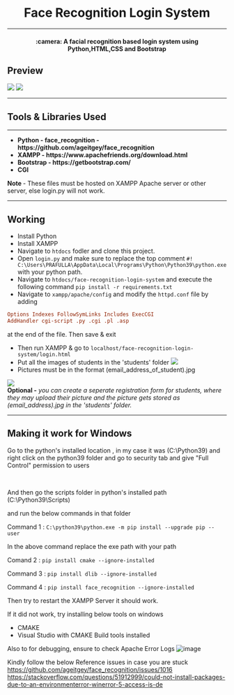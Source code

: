 <h1 align=center> Face Recognition Login System </h1>
<hr/>
<h4 align="center"> :camera: A facial recognition based login system using Python,HTML,CSS and Bootstrap 
</h4>
<h2>Preview</h2>
<img src="Preview/p1.png">
<img src="Preview/p2.png">
<hr/>
<h2> Tools & Libraries Used </h2>
<hr/>
<ul>
  <b>
<li> Python - face_recognition - https://github.com/ageitgey/face_recognition </li>
<li> XAMPP - https://www.apachefriends.org/download.html </li>
<li> Bootstrap - https://getbootstrap.com/ </li>
<li> CGI </li>
    
    
  </b>
</ul>
<strong> Note </strong>  - These files must be hosted on XAMPP Apache server or other server, else login.py will not work.

<hr/>
<h2> Working </h2>

- Install Python
- Install XAMPP
- Navigate to `htdocs` fodler and clone this project.
- Open `login.py` and make sure to replace the top comment `#! C:\Users\PRAFULLA\AppData\Local\Programs\Python\Python39\python.exe` with your python path.
- Navigate to `htdocs/face-recognition-login-system` and execute the following command `pip install -r requirements.txt`
- Navigate to `xampp/apache/config` and modify the `httpd.conf` file by adding  
```conf
Options Indexes FollowSymLinks Includes ExecCGI
AddHandler cgi-script .py .cgi .pl .asp
```   
at the end of the file. Then save & exit
- Then run XAMPP & go to `localhost/face-recognition-login-system/login.html`
- Put all the images of students in the 'students' folder 
  <img src='Preview/n1.png'>
- Pictures must be in the format (email_address_of_student).jpg 
 
 <img src='Preview/n2.png'><br>
<b>Optional -</b> <i>you can create a seperate registration form for students, where they may upload their picture and the picture gets stored as (email_address).jpg in the 'students' folder.</i>

<hr/>

<h2> Making it work for Windows </h2>
<p>
Go to the python's installed location , in my case it was (C:\Python39) and right click on the 
python39 folder and go to security tab and give "Full Control" permission to users
</p>
</br/>
<p>
And then go the scripts folder in python's installed path
(C:\Python39\Scripts)
</p>
and run the below commands in that folder 
<br/>

Command 1 : `C:\python39\python.exe -m pip install --upgrade pip --user`

In the above command replace the exe path with your path

Comand 2 : `pip install cmake --ignore-installed`

Command 3 : `pip install dlib --ignore-installed`

Command 4 : `pip install face_recognition --ignore-installed`

Then try to restart the XAMPP Server it should work.

If it did not work, try installing below tools on windows
- CMAKE
- Visual Studio with CMAKE Build tools installed

Also to for debugging, ensure to check Apache Error Logs
![image](https://user-images.githubusercontent.com/36433104/155829373-9b1482f4-f657-4f85-ae76-ff20bcccb2eb.png)

Kindly follow the below Reference issues in case you are stuck 
https://github.com/ageitgey/face_recognition/issues/1016
https://stackoverflow.com/questions/51912999/could-not-install-packages-due-to-an-environmenterror-winerror-5-access-is-de
